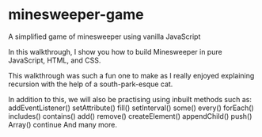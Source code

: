 # minesweeper-game
A simplified game of minesweeper using vanilla JavaScript

In this walkthrough, I show you how to build Minesweeper in pure JavaScript, HTML, and CSS.

This walkthrough was such a fun one to make as I really enjoyed explaining recursion with the help of a south-park-esque cat.

In addition to this, we will also be practising using inbuilt methods such as:
addEventListener()
setAttribute()
fill()
setInterval()
some()
every()
forEach()
includes()
contains()
add()
remove()
createElement()
appendChild()
push()
Array()
continue
And many more.  
